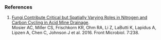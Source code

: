 ### References

1.  [Fungi Contribute Critical but Spatially Varying Roles in Nitrogen
    and Carbon Cycling in Acid Mine
    Drainage](http://europepmc.org/abstract/MED/26973616).\
    Mosier AC, Miller CS, Frischkorn KR, Ohm RA, Li Z, LaButti K,
    Lapidus A, Lipzen A, Chen C, Johnson J et al. 2016. Front Microbiol.
    7:238.
